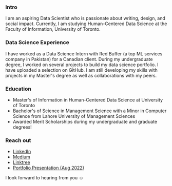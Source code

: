 ### Intro
I am an aspiring Data Scientist who is passionate about writing, design, and social impact. Currently, I am studying Human-Centered Data Science at the Faculty of Information, University of Toronto. 


### Data Science Experience 
I have worked as a Data Science Intern with Red Buffer (a top ML services company in Pakistan) for a Canadian client. During my undergraduate degree, I worked on several projects to build my data science portfolio. I have uploaded a selection on GitHub. I am still developing my skills with projects in my Master's degree as well as collaborations with my peers.


### Education
- Master's of Information in Human-Centered Data Science at University of Toronto
- Bachelor's of Science in Management Science with a Minor in Computer Science from Lahore University of Management Sciences
- Awarded Merit Scholarships during my undergraduate and graduate degrees!


### Reach out
- [LinkedIn](https://www.linkedin.com/in/omerimranuoft/)
- [Medium](https://medium.com/@Omer_Imran)
- [Linktree](https://linktr.ee/omerimran)
- [Portfolio Presentation (Aug 2022)](https://docs.google.com/presentation/d/1RIh0citFj1Q99zkYi7bydJP201q7dgl7Z2OKCBPHO6M/edit#slide=id.p)

I look forward to hearing from you ☺️ 
